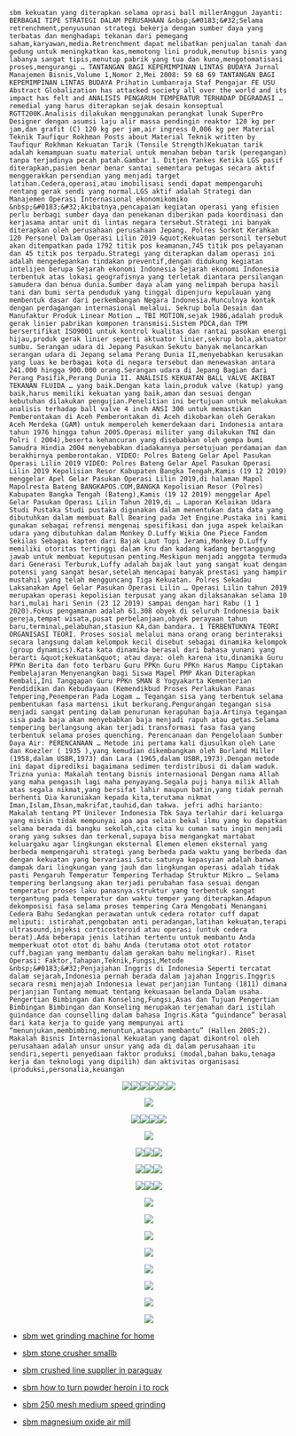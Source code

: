 
```
sbm kekuatan yang diterapkan selama oprasi ball millerAnggun Jayanti: BERBAGAI TIPE STRATEGI DALAM PERUSAHAAN &nbsp;&#0183;&#32;Selama retrenchment,penyusunan strategi bekerja dengan sumber daya yang terbatas dan menghadapi tekanan dari pemegang saham,karyawan,media.Retrenchment dapat melibatkan penjualan tanah dan gedung untuk meningkatkan kas,memotong lini produk,menutup bisnis yang labanya sangat tipis,menutup pabrik yang tua dan kuno,mengotomatisasi proses,mengurangi … TANTANGAN BAGI KEPEMIMPINAN LINTAS BUDAYA Jurnal Manajemen Bisnis,Volume 1,Nomor 2,Mei 2008: 59 68 69 TANTANGAN BAGI KEPEMIMPINAN LINTAS BUDAYA Prihatin Lumbanraja Staf Pengajar FE USU Abstract Globalization has attacked society all over the world and its impact has felt and ANALISIS PENGARUH TEMPERATUR TERHADAP DEGRADASI … remedial yang harus diterapkan sejak desain konseptual RGTT200K.Analisis dilakukan menggunakan perangkat lunak SuperPro Designer dengan asumsi laju alir massa pendingin reaktor 120 kg per jam,dan grafit (C) 120 kg per jam,air ingress 0,006 kg per Material Teknik Taufiqur Rokhman Posts about Material Teknik written by Taufiqur Rokhman Kekuatan Tarik (Tensile Strength)Kekuatan tarik adalah kemampuan suatu material untuk menahan beban tarik (peregangan) tanpa terjadinya pecah patah.Gambar 1. Ditjen Yankes Ketika LGS pasif diterapkan,pasien benar benar santai sementara petugas secara aktif menggerakkan persendian yang menjadi target latihan.Cedera,operasi,atau imobilisasi sendi dapat mempengaruhi rentang gerak sendi yang normal.LGS aktif adalah Strategi dan Manajemen Operasi Internasional ekonomikomiko &nbsp;&#0183;&#32;Akibatnya,pencapaian kegiatan operasi yang efisien perlu berbagi sumber daya dan penekanan diberikan pada koordinasi dan kerjasama antar unit di lintas negara tersebut.Strategi ini banyak diterapkan oleh perusahaan perusahaan Jepang. Polres Sorkot Kerahkan 120 Personel Dalam Operasi Lilin 2019 &quot;Kekuatan personil tersebut akan ditempatkan pada 1792 titik pos keamanan,745 titik pos pelayanan dan 45 titik pos terpadu.Strategi yang diterapkan dalam operasi ini adalah mengedepankan tindakan preventif,dengan didukung kegiatan intelijen berupa Sejarah ekonomi Indonesia Sejarah ekonomi Indonesia terbentuk atas lokasi geografisnya yang terletak diantara persilangan samudera dan benua dunia.Sumber daya alam yang melimpah berupa hasil tani dan bumi serta penduduk yang tinggal dipenjuru kepulauan yang membentuk dasar dari perkembangan Negara Indonesia.Munculnya kontak dengan perdagangan internasional melalui. Sekrup bola Desain dan Manufaktur Produk Linear Motion … TBI MOTION,sejak 1986,adalah produk gerak linier pabrikan komponen transmisi.Sistem PDCA,dan TPM bersertifikat ISO9001 untuk kontrol kualitas dan rantai pasokan energi hijau,produk gerak linier seperti aktuator linier,sekrup bola,aktuator sumbu. Serangan udara di Jepang Pasukan Sekutu banyak melancarkan serangan udara di Jepang selama Perang Dunia II,menyebabkan kerusakan yang luas ke berbagai kota di negara tersebut dan menewaskan antara 241.000 hingga 900.000 orang.Serangan udara di Jepang Bagian dari Perang Pasifik,Perang Dunia II. ANALISIS KEKUATAN BALL VALVE AKIBAT TEKANAN FLUIDA … yang baik.Dengan kata lain,produk valve (katup) yang baik,harus memiliki kekuatan yang baik,aman dan sesuai dengan kebutuhan dilakukan pengujian.Penelitian ini bertujuan untuk melakukan analisis terhadap ball valve 4 inch ANSI 300 untuk memastikan Pemberontakan di Aceh Pemberontakan di Aceh dikobarkan oleh Gerakan Aceh Merdeka (GAM) untuk memperoleh kemerdekaan dari Indonesia antara tahun 1976 hingga tahun 2005.Operasi militer yang dilakukan TNI dan Polri ( 2004),beserta kehancuran yang disebabkan oleh gempa bumi Samudra Hindia 2004 menyebabkan diadakannya persetujuan perdamaian dan berakhirnya pemberontakan. VIDEO: Polres Bateng Gelar Apel Pasukan Operasi Lilin 2019 VIDEO: Polres Bateng Gelar Apel Pasukan Operasi Lilin 2019 Kepolisian Resor Kabupaten Bangka Tengah,Kamis (19 12 2019) menggelar Apel Gelar Pasukan Operasi Lilin 2019,di halaman Mapol Mapolresta Bateng BANGKAPOS.COM,BANGKA Kepolisian Resor (Polres) Kabupaten Bangka Tengah (Bateng),Kamis (19 12 2019) menggelar Apel Gelar Pasukan Operasi Lilin Tahun 2019,di … Laporan Kelaikan Udara Studi Pustaka Studi pustaka digunakan dalam menentukan data data yang dibutuhkan dalam membuat Ball Bearing pada Jet Engine.Pustaka ini kami gunakan sebagai refrensi mengenai spesifikasi dan juga aspek kelaikan udara yang dibutuhkan dalam Monkey D.Luffy Wikia One Piece Fandom Sekilas Sebagai kapten dari Bajak Laut Topi Jerami,Monkey D.Luffy memiliki otoritas tertinggi dalam kru dan kadang kadang bertanggung jawab untuk membuat keputusan penting.Meskipun menjadi anggota termuda dari Generasi Terburuk,Luffy adalah bajak laut yang sangat kuat dengan potensi yang sangat besar,setelah mencapai banyak prestasi yang hampir mustahil yang telah mengguncang Tiga Kekuatan. Polres Sekadau Laksanakan Apel Gelar Pasukan Operasi Lilin … Operasi Lilin tahun 2019 merupakan operasi kepolisian terpusat yang akan dilaksanakan selama 10 hari,mulai hari Senin (23 12 2019) sampai dengan hari Rabu (1 1 2020).Fokus pengamanan adalah 61.308 obyek di seluruh Indonesia baik gereja,tempat wisata,pusat perbelanjaan,obyek perayaan tahun baru,terminal,pelabuhan,stasiun KA,dan bandara. 1 TERBENTUKNYA TEORI ORGANISASI TEORI. Proses sosial melalui mana orang orang berinteraksi secara langsung dalam kelompok kecil disebut sebagai dinamika kelompok (group dynamics).Kata kata dinamika berasal dari bahasa yunani yang berarti &quot;kekuatan&quot; atau daya: oleh karena itu,dinamika Guru PPKn Berita dan foto terbaru Guru PPKn Guru PPKn Harus Mampu Ciptakan Pembelajaran Menyenangkan bagi Siswa Mapel PMP Akan Diterapkan Kembali,Ini Tanggapan Guru PPKn SMAN 8 Yogyakarta Kementerian Pendidikan dan Kebudayaan (Kemendikbud Proses Perlakukan Panas Tempering,Penemperan Pada Logam … Tegangan sisa yang terbentuk selama pembentukan fasa martensi ikut berkurang.Pengurangan tegangan sisa menjadi sangat penting dalam penurunan kerapuhan baja.Artinya tegangan sisa pada baja akan menyebabkan baja menjadi rapuh atau getas.Selama tempering berlangsung akan terjadi transformasi fasa fasa yang terbentuk selama proses quenching. Perencanaan dan Pengelolaan Sumber Daya Air: PERENCANAAN … Metode ini pertama kali diusulkan oleh Lane dan Koezler ( 1935 ),yang kemudian dikembangkan oleh Borland Miller (1958,dalam USBR,1973) dan Lara (1965,dalam USBR,1973).Dengan metode ini dapat diprediksi bagaimana sedimen terdistribusi di dalam waduk. Trizna yunia: Makalah tentang bisnis internasional Dengan nama Allah yang maha pengasih lagi maha penyayang.Segala puji hanya milik Allah atas segala nikmat,yang bersifat lahir maupun batin,yang tidak pernah berhenti Dia karuniakan kepada kita,terutama nikmat Iman,Islam,Ihsan,makrifat,tauhid,dan takwa. jefri adhi harianto: Makalah tentang PT Unilever Indonesia Tbk Saya terlahir dari keluarga yang miskin tidak mempunyai apa apa selain bekal ilmu yang ku dapatkan selama berada di bangku sekolah,cita cita ku cuman satu ingin menjadi orang yang sukses dan terkenal,supaya bisa mengangkat martabat keluargaku agar lingkungan eksternal Elemen elemen eksternal yang berbeda mempengaruhi strategi yang berbeda pada waktu yang berbeda dan dengan kekuatan yang bervariasi.Satu satunya kepasyian adalah banwa dampak dari lingkungan yang jauh dan lingkungan operasi adalah tidak pasti Pengaruh Temperatur Tempering Terhadap Struktur Mikro … Selama tempering berlangsung akan terjadi perubahan fasa sesuai dengan temperatur proses laku panasnya.struktur yang terbentuk sangat tergantung pada temperatur dan waktu temper yang diterapkan.Adapun dekomposisi fasa selama proses tempering Cara Mengobati Menangani Cedera Bahu Sedangkan perawatan untuk cedera rotator cuff dapat meliputi: istirahat,pengobatan anti peradangan,latihan kekuatan,terapi ultrasound,injeksi corticosteroid atau operasi (untuk cedera berat).Ada beberapa jenis latihan tertentu untuk membantu Anda memperkuat otot otot di bahu Anda (terutama otot otot rotator cuff,bagian yang membantu dalam gerakan bahu melingkar). Riset Operasi: Faktor,Tahapan,Teknik,Fungsi,Metode &nbsp;&#0183;&#32;Penjajahan Inggris di Indonesia Seperti tercatat dalam sejarah,Indonesia pernah berada dalam jajahan Inggris.Inggris secara resmi menjajah Indonesia lewat perjanjian Tuntang (1811) dimana perjanjian Tuntang memuat tentang kekuasaan belanda Dalam usaha. Pengertian Bimbingan dan Konseling,Fungsi,Asas dan Tujuan Pengertian Bimbingan Bimbingan dan Konseling merupakan terjemahan dari istilah guindance dan counselling dalam bahasa Ingris.Kata “guindance” berasal dari kata kerja to guide yang mempunyai arti “menunjukan,membimbing,menuntun,ataupun membantu” (Hallen 2005:2). Makalah Bisnis Internasional Kekuatan yang dapat dikontrol oleh perusahaan adalah unsur unsur yang ada di dalam perusahaan itu sendiri,seperti penyediaan faktor produksi (modal,bahan baku,tenaga kerja dan teknologi yang dipilih) dan aktivitas organisasi (produksi,personalia,keuangan 
```

<div align="center">
  
<a rel="nofollow" href="https://m.shibang-china.com?f=github&k=sbm+kekuatan+yang+diterapkan+selama+oprasi+ball+miller"><img src="https://static.shibang-china.com/en/l.png"></a><img src="https://static.shibang-china.com/en/hw.png"><a rel="nofollow" href="https://m.shibang-china.com/product/?f=github&k=sbm+kekuatan+yang+diterapkan+selama+oprasi+ball+miller"><img src="https://static.shibang-china.com/en/p.png"></a><a rel="nofollow" href="https://m.shibang-china.com/cases/?f=github&k=sbm+kekuatan+yang+diterapkan+selama+oprasi+ball+miller"><img src="https://static.shibang-china.com/en/c.png"></a><a rel="nofollow" href="https://m.shibang-china.com/news/?f=github&k=sbm+kekuatan+yang+diterapkan+selama+oprasi+ball+miller"><img src="https://static.shibang-china.com/en/n.png"></a><a rel="nofollow" href="https://m.shibang-china.com?f=github&k=sbm+kekuatan+yang+diterapkan+selama+oprasi+ball+miller"><img src="https://static.shibang-china.com/en/m.png"></a>

<a rel="nofollow" href="https://m.shibang-china.com/product/?f=github&k=sbm+kekuatan+yang+diterapkan+selama+oprasi+ball+miller"><img src="https://static.shibang-china.com/en/b.jpg"></a>
  
<a rel="nofollow" href="https://m.shibang-china.com/solution-aggregate.html?f=github&k=sbm+kekuatan+yang+diterapkan+selama+oprasi+ball+miller"><img src="https://static.shibang-china.com/en/a.jpg"></a><a rel="nofollow" href="https://m.shibang-china.com/solution-mine.html?f=github&k=sbm+kekuatan+yang+diterapkan+selama+oprasi+ball+miller"><img src="https://static.shibang-china.com/en/m.jpg"></a><a rel="nofollow" href="https://m.shibang-china.com/solution-mill.html?f=github&k=sbm+kekuatan+yang+diterapkan+selama+oprasi+ball+miller"><img src="https://static.shibang-china.com/en/g.jpg"></a><a rel="nofollow" href="https://m.shibang-china.com/solution-epc.html?f=github&k=sbm+kekuatan+yang+diterapkan+selama+oprasi+ball+miller"><img src="https://static.shibang-china.com/en/e.jpg"></a>

<a rel="nofollow" href="https://m.shibang-china.com/product/?f=github&k=sbm+kekuatan+yang+diterapkan+selama+oprasi+ball+miller"><img src="https://static.shibang-china.com/en/a-p.png"></a>

<a rel="nofollow" href="https://m.shibang-china.com/product/crusher/c6x.html?f=github&k=sbm+kekuatan+yang+diterapkan+selama+oprasi+ball+miller"><img src="https://static.shibang-china.com/en/j.jpg"></a><a rel="nofollow" href="https://m.shibang-china.com/product/crusher/ci5x.html?f=github&k=sbm+kekuatan+yang+diterapkan+selama+oprasi+ball+miller"><img src="https://static.shibang-china.com/en/i.jpg"></a><a rel="nofollow" href="https://m.shibang-china.com/product/crusher/hst.html?f=github&k=sbm+kekuatan+yang+diterapkan+selama+oprasi+ball+miller"><img src="https://static.shibang-china.com/en/c.jpg"></a>

<a rel="nofollow" href="https://m.shibang-china.com/product/mill/mtw.html?f=github&k=sbm+kekuatan+yang+diterapkan+selama+oprasi+ball+miller"><img src="https://static.shibang-china.com/en/mtw.jpg"></a><a rel="nofollow" href="https://m.shibang-china.com/product/mill/scm.html?f=github&k=sbm+kekuatan+yang+diterapkan+selama+oprasi+ball+miller"><img src="https://static.shibang-china.com/en/scm.jpg"></a><a rel="nofollow" href="https://m.shibang-china.com/product/mill/lm.html?f=github&k=sbm+kekuatan+yang+diterapkan+selama+oprasi+ball+miller"><img src="https://static.shibang-china.com/en/lm.jpg"></a>

<a rel="nofollow" href="https://m.shibang-china.com/product/sand/vsi6x.html?f=github&k=sbm+kekuatan+yang+diterapkan+selama+oprasi+ball+miller"><img src="https://static.shibang-china.com/en/6x.jpg"></a><a rel="nofollow" href="https://m.shibang-china.com/product/sand/vu.html?f=github&k=sbm+kekuatan+yang+diterapkan+selama+oprasi+ball+miller"><img src="https://static.shibang-china.com/en/vu.jpg"></a><a rel="nofollow" href="https://m.shibang-china.com/product/mobile/klun.html?f=github&k=sbm+kekuatan+yang+diterapkan+selama+oprasi+ball+miller"><img src="https://static.shibang-china.com/en/k.jpg"></a>

<a rel="nofollow" href="https://m.shibang-china.com/cases/?f=github&k=sbm+kekuatan+yang+diterapkan+selama+oprasi+ball+miller"><img src="https://static.shibang-china.com/en/case.png"></a>

<a rel="nofollow" href="https://m.shibang-china.com/cases/aggregate/202.html?f=github&k=sbm+kekuatan+yang+diterapkan+selama+oprasi+ball+miller"><img src="https://static.shibang-china.com/en/c-1.jpg"></a>

<a rel="nofollow" href="https://m.shibang-china.com/cases/aggregate/203.html?f=github&k=sbm+kekuatan+yang+diterapkan+selama+oprasi+ball+miller"><img src="https://static.shibang-china.com/en/c-2.jpg"></a>

<a rel="nofollow" href="https://m.shibang-china.com/cases/mill/123.html?f=github&k=sbm+kekuatan+yang+diterapkan+selama+oprasi+ball+miller"><img src="https://static.shibang-china.com/en/c-3.jpg"></a>

<a rel="nofollow" href="https://m.shibang-china.com/contact_us.html?f=github&k=sbm+kekuatan+yang+diterapkan+selama+oprasi+ball+miller"><img src="https://static.shibang-china.com/en/contact.png"></a>

<a rel="nofollow" href="https://swt.shibang-china.com/?f=github&k=sbm+kekuatan+yang+diterapkan+selama+oprasi+ball+miller"><img src="https://static.shibang-china.com/en/chat.png"></a>

<a rel="nofollow" href="https://whatsapp.shibangsoft.com/WhatsApp.php?f=github&k=sbm+kekuatan+yang+diterapkan+selama+oprasi+ball+miller"><img src="https://static.shibang-china.com/en/whatsapp.png"></a>

<a rel="nofollow" href="https://m.shibang-china.com/?f=github&k=sbm+kekuatan+yang+diterapkan+selama+oprasi+ball+miller"><img src="https://static.shibang-china.com/en/website.png"></a>

</div>


* [sbm wet grinding machine for home](sbm%20wet%20grinding%20machine%20for%20home.md)

* [sbm stone crusher smallb](sbm%20stone%20crusher%20smallb.md)

* [sbm crushed line supplier in paraguay](sbm%20crushed%20line%20supplier%20in%20paraguay.md)

* [sbm how to turn powder heroin i to rock](sbm%20how%20to%20turn%20powder%20heroin%20i%20to%20rock.md)

* [sbm 250 mesh medium speed grinding](sbm%20250%20mesh%20medium%20speed%20grinding.md)

* [sbm magnesium oxide air mill](sbm%20magnesium%20oxide%20air%20mill.md)